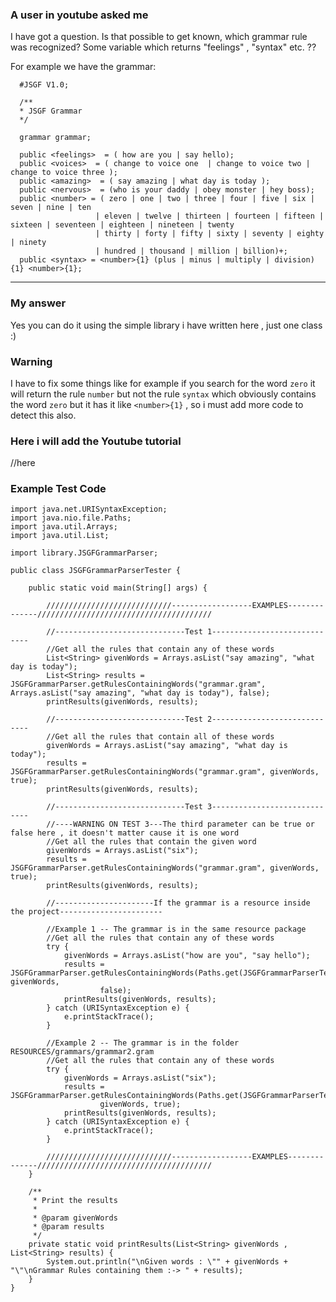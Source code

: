 ### A user in youtube asked me

I have got a question. Is that possible to get known, which grammar rule was recognized? Some variable which returns "feelings" , "syntax" etc. ??

For example we have the grammar:

```
  #JSGF V1.0;

  /**
  * JSGF Grammar 
  */

  grammar grammar;

  public <feelings>  = ( how are you | say hello);
  public <voices>  = ( change to voice one  | change to voice two | change to voice three );
  public <amazing>  = ( say amazing | what day is today );
  public <nervous>  = (who is your daddy | obey monster | hey boss);
  public <number> = ( zero | one | two | three | four | five | six | seven | nine | ten
                   | eleven | twelve | thirteen | fourteen | fifteen | sixteen | seventeen | eighteen | nineteen | twenty 
                   | thirty | forty | fifty | sixty | seventy | eighty | ninety 
		           | hundred | thousand | million | billion)+;                   
  public <syntax> = <number>{1} (plus | minus | multiply | division){1} <number>{1}; 
```
---

### My answer

Yes you can do it using the simple library i have written here , just one class :)

### Warning

I have to fix some things like for example if you search for the word `zero` it will return the rule `number` but not the rule `syntax` which obviously contains
the word `zero` but it has it like `<number>{1}` , so i must add more code to detect this also.

### Here i will add the Youtube tutorial

//here

### Example Test Code


```
import java.net.URISyntaxException;
import java.nio.file.Paths;
import java.util.Arrays;
import java.util.List;

import library.JSGFGrammarParser;

public class JSGFGrammarParserTester {
	
	public static void main(String[] args) {
		
		////////////////////////////------------------EXAMPLES--------------///////////////////////////////////////
		
		//-----------------------------Test 1-----------------------------			
		//Get all the rules that contain any of these words 
		List<String> givenWords = Arrays.asList("say amazing", "what day is today");
		List<String> results = JSGFGrammarParser.getRulesContainingWords("grammar.gram", Arrays.asList("say amazing", "what day is today"), false);
		printResults(givenWords, results);
		
		//-----------------------------Test 2-----------------------------
		//Get all the rules that contain all of these words 
		givenWords = Arrays.asList("say amazing", "what day is today");
		results = JSGFGrammarParser.getRulesContainingWords("grammar.gram", givenWords, true);
		printResults(givenWords, results);
		
		//-----------------------------Test 3-----------------------------	
		//----WARNING ON TEST 3---The third parameter can be true or false here , it doesn't matter cause it is one word
		//Get all the rules that contain the given word	
		givenWords = Arrays.asList("six");
		results = JSGFGrammarParser.getRulesContainingWords("grammar.gram", givenWords, true);
		printResults(givenWords, results);
		
		//----------------------If the grammar is a resource inside the project-----------------------
		
		//Example 1 -- The grammar is in the same resource package
		//Get all the rules that contain any of these words 	
		try {
			givenWords = Arrays.asList("how are you", "say hello");
			results = JSGFGrammarParser.getRulesContainingWords(Paths.get(JSGFGrammarParserTester.class.getResource("grammar1.gram").toURI()).toAbsolutePath().toString(), givenWords,
					false);
			printResults(givenWords, results);
		} catch (URISyntaxException e) {
			e.printStackTrace();
		}
		
		//Example 2 -- The grammar is in the folder RESOURCES/grammars/grammar2.gram
		//Get all the rules that contain any of these words 	
		try {
			givenWords = Arrays.asList("six");
			results = JSGFGrammarParser.getRulesContainingWords(Paths.get(JSGFGrammarParserTester.class.getResource("/grammars/grammar2.gram").toURI()).toAbsolutePath().toString(),
					givenWords, true);
			printResults(givenWords, results);
		} catch (URISyntaxException e) {
			e.printStackTrace();
		}
		
		////////////////////////////------------------EXAMPLES--------------///////////////////////////////////////
	}
	
	/**
	 * Print the results
	 * 
	 * @param givenWords
	 * @param results
	 */
	private static void printResults(List<String> givenWords , List<String> results) {
		System.out.println("\nGiven words : \"" + givenWords + "\"\nGrammar Rules containing them :-> " + results);
	}
}
```